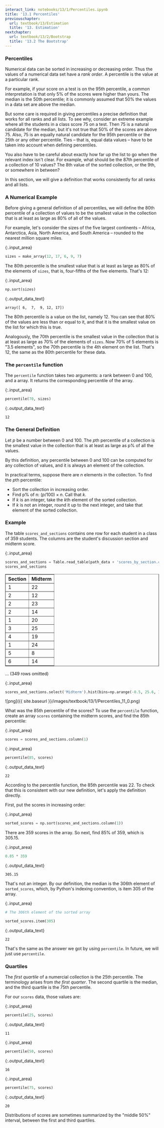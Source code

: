 ```yaml
---
interact_link: notebooks/13/1/Percentiles.ipynb
title: '13.1 Percentiles'
previouschapter:
  url: textbook/13/Estimation
  title: '13. Estimation'
nextchapter:
  url: textbook/13/2/Bootstrap
  title: '13.2 The Bootstrap'
---
```


### Percentiles ###
Numerical data can be sorted in increasing or decreasing order. Thus the values of a numerical data set have a *rank order*. A percentile is the value at a particular rank.

For example, if your score on a test is on the 95th percentile, a common interpretation is that only 5% of the scores were higher than yours. The median is the 50th percentile; it is commonly assumed that 50% the values in a data set are above the median.

But some care is required in giving percentiles a precise definition that works for all ranks and all lists. To see why, consider an extreme example where all the students in a class score 75 on a test. Then 75 is a natural candidate for the median, but it's not true that 50% of the scores are above 75. Also, 75 is an equally natural candidate for the 95th percentile or the 25th or any other percentile. Ties – that is, equal data values – have to be taken into account when defining percentiles.

You also have to be careful about exactly how far up the list to go when the relevant index isn't clear. For example, what should be the 87th percentile of a collection of 10 values? The 8th value of the sorted collection, or the 9th, or somewhere in between?

In this section, we will give a definition that works consistently for all ranks and all lists.

### A Numerical Example ###
Before giving a general definition of all percentiles, we will define the 80th percentile of a collection of values to be the smallest value in the collection that is at least as large as 80% of all of the values.

For example, let's consider the sizes of the five largest continents – Africa, Antarctica, Asia, North America, and South America – rounded to the nearest million square miles.


{:.input_area}
```python
sizes = make_array(12, 17, 6, 9, 7)
```

The 80th percentile is the smallest value that is at least as large as 80% of the elements of `sizes`, that is, four-fifths of the five elements. That's 12:


{:.input_area}
```python
np.sort(sizes)
```




{:.output_data_text}
```
array([ 6,  7,  9, 12, 17])
```



The 80th percentile is a value on the list, namely 12. You can see that 80% of the values are less than or equal to it, and that it is the smallest value on the list for which this is true.

Analogously, the 70th percentile is the smallest value in the collection that is at least as large as 70% of the elements of `sizes`. Now 70% of 5 elements is "3.5 elements", so the 70th percentile is the 4th element on the list. That's 12, the same as the 80th percentile for these data.

### The `percentile` function ###
The `percentile` function takes two arguments: a rank between 0 and 100, and a array. It returns the corresponding percentile of the array.


{:.input_area}
```python
percentile(70, sizes)
```




{:.output_data_text}
```
12
```



### The General Definition ###

Let $p$ be a number between 0 and 100. The $p$th percentile of a collection is the smallest value in the collection that is at least as large as p% of all the values.

By this definition, any percentile between 0 and 100 can be computed for any collection of values, and it is always an element of the collection. 

In practical terms, suppose there are $n$ elements in the collection. To find the $p$th percentile:
- Sort the collection in increasing order.
- Find p% of n: $(p/100) \times n$. Call that $k$.
- If $k$ is an integer, take the $k$th element of the sorted collection.
- If $k$ is not an integer, round it up to the next integer, and take that element of the sorted collection.

### Example ###
The table `scores_and_sections` contains one row for each student in a class of 359 students. The columns are the student's discussion section and midterm score. 


{:.input_area}
```python
scores_and_sections = Table.read_table(path_data + 'scores_by_section.csv')
scores_and_sections
```




<div markdown="0">
<table border="1" class="dataframe">
    <thead>
        <tr>
            <th>Section</th> <th>Midterm</th>
        </tr>
    </thead>
    <tbody>
        <tr>
            <td>1      </td> <td>22     </td>
        </tr>
        <tr>
            <td>2      </td> <td>12     </td>
        </tr>
        <tr>
            <td>2      </td> <td>23     </td>
        </tr>
        <tr>
            <td>2      </td> <td>14     </td>
        </tr>
        <tr>
            <td>1      </td> <td>20     </td>
        </tr>
        <tr>
            <td>3      </td> <td>25     </td>
        </tr>
        <tr>
            <td>4      </td> <td>19     </td>
        </tr>
        <tr>
            <td>1      </td> <td>24     </td>
        </tr>
        <tr>
            <td>5      </td> <td>8      </td>
        </tr>
        <tr>
            <td>6      </td> <td>14     </td>
        </tr>
    </tbody>
</table>
<p>... (349 rows omitted)</p>
</div>




{:.input_area}
```python
scores_and_sections.select('Midterm').hist(bins=np.arange(-0.5, 25.6, 1))
```


![png]({{ site.baseurl }}/images/textbook/13/1/Percentiles_11_0.png)


What was the 85th percentile of the scores? To use the `percentile` function, create an array `scores` containing the midterm scores, and find the 85th percentile:


{:.input_area}
```python
scores = scores_and_sections.column(1)
```


{:.input_area}
```python
percentile(85, scores)
```




{:.output_data_text}
```
22
```



According to the percentile function, the 85th percentile was 22. To check that this is consistent with our new definition, let's apply the definition directly.

First, put the scores in increasing order:


{:.input_area}
```python
sorted_scores = np.sort(scores_and_sections.column(1))
```

There are 359 scores in the array. So next, find 85% of 359, which is 305.15. 


{:.input_area}
```python
0.85 * 359
```




{:.output_data_text}
```
305.15
```



That's not an integer. By our definition, the median is the 306th element of `sorted_scores`, which, by Python's indexing convention, is item 305 of the array.


{:.input_area}
```python
# The 306th element of the sorted array

sorted_scores.item(305)
```




{:.output_data_text}
```
22
```



That's the same as the answer we got by using `percentile`. In future, we will just use `percentile`.

### Quartiles ###
The *first quartile* of a numercial collection is the 25th percentile. The terminology arises from *the first quarter*. The second quartile is the median, and the third quartile is the 75th percentile.

For our `scores` data, those values are:


{:.input_area}
```python
percentile(25, scores)
```




{:.output_data_text}
```
11
```




{:.input_area}
```python
percentile(50, scores)
```




{:.output_data_text}
```
16
```




{:.input_area}
```python
percentile(75, scores)
```




{:.output_data_text}
```
20
```



Distributions of scores are sometimes summarized by the "middle 50%" interval, between the first and third quartiles. 
